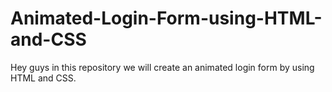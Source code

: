 # Animated-Login-Form-using-HTML-and-CSS
Hey guys in this repository we will create an animated login form by using HTML and CSS.
